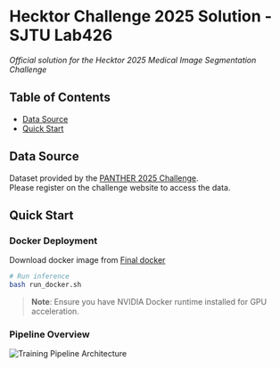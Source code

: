 
# Hecktor Challenge 2025 Solution - SJTU Lab426


*Official solution for the Hecktor 2025 Medical Image Segmentation Challenge*

## Table of Contents
- [Data Source](#data-source)
- [Quick Start](#quick-start)

## Data Source
Dataset provided by the [PANTHER 2025 Challenge](https://hecktor25.grand-challenge.org/hecktor25/).  
Please register on the challenge website to access the data.

## Quick Start
### Docker Deployment
Download docker image from [Final docker](https://drive.google.com/file/d/1B_BOBolm8is47FPQafmzyfY1nsQcYZkY/view)

```bash
# Run inference
bash run_docker.sh
```

> **Note**: Ensure you have NVIDIA Docker runtime installed for GPU acceleration.

### Pipeline Overview
![Training Pipeline Architecture](images/model.jpg)
